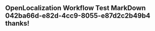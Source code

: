 <properties
ms.topic="hero-topic"
ms.test1="hero-topic"
ms.test2="test"/>


## OpenLocalization Workflow Test MarkDown 042ba66d-e82d-4cc9-8055-e87d2c2b49b4 thanks!



<!--HONumber=Jul16_HO3-->


